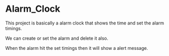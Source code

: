 # Alarm_Clock
This project is basically a alarm clock that shows the time and set the alarm timings.

We can create or set the alarm and delete it also.

When the alarm hit the set timings then it will show a alert message.
